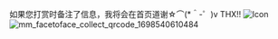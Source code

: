 如果您打赏时备注了信息，我将会在首页道谢☆⌒(*＾-゜)v THX!!
![Icon](../art/1607690790369.jpg)
![mm_facetoface_collect_qrcode_1698540610484](https://github.com/xiaojieonly/Ehviewer_CN_SXJ/assets/49278135/7470adcc-0f43-4119-9a71-05511ad7b35b)
